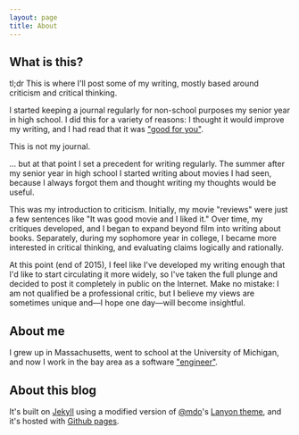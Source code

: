 ```yaml
---
layout: page
title: About
---
```


## What is this?

tl;dr This is where I'll post some of my writing, mostly based around criticism
and critical thinking.

I started keeping a journal regularly for non-school purposes my senior year in
high school. I did this for a variety of reasons: I thought it would improve my
writing, and I had read that it was ["good for you"][lh_journaling_benefits].

This is not my journal.

... but at that point I set a precedent for writing regularly. The summer after
my senior year in high school I started writing about movies I had seen, because
I always forgot them and thought writing my thoughts would be useful.

This was my introduction to criticism. Initially, my movie "reviews" were just a
few sentences like "It was good movie and I liked it." Over time, my critiques
developed, and I began to expand beyond film into writing about books.
Separately, during my sophomore year in college, I became more interested in
critical thinking, and evaluating claims logically and rationally.

At this point (end of 2015), I feel like I've developed my writing enough that
I'd like to start circulating it more widely, so I've taken the full plunge and
decided to post it completely in public on the Internet. Make no mistake: I am
not qualified be a professional critic, but I believe my views are sometimes
unique and—I hope one day—will become insightful.

## About me

I grew up in Massachusetts, went to school at the University of Michigan, and
now I work in the bay area as a software
["engineer"][programmers_arent_engineers].

## About this blog

It's built on [Jekyll][jekyll] using a modified version of [@mdo][mdo_twitter]'s
[Lanyon theme][lanyon], and it's hosted with [Github pages][github_pages].

[lh_journaling_benefits]: http://lifehacker.com/why-you-should-keep-a-journal-and-how-to-start-yours-1547057185
[jekyll]: https://jekyllrb.com/
[mdo_twitter]: https://twitter.com/mdo
[lanyon]: https://github.com/poole/lanyon
[github_pages]: https://pages.github.com/
[programmers_arent_engineers]: http://www.theatlantic.com/technology/archive/2015/11/programmers-should-not-call-themselves-engineers/414271/
